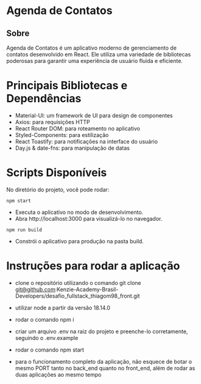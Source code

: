 # Agenda de Contatos

## Sobre

Agenda de Contatos é um aplicativo moderno de gerenciamento de contatos desenvolvido em React. Ele utiliza uma variedade de bibliotecas poderosas para garantir uma experiência de usuário fluida e eficiente.

# Principais Bibliotecas e Dependências

- Material-UI: um framework de UI para design de componentes
- Axios: para requisições HTTP
- React Router DOM: para roteamento no aplicativo
- Styled-Components: para estilização
- React Toastify: para notificações na interface do usuário
- Day.js & date-fns: para manipulação de datas

# Scripts Disponíveis

No diretório do projeto, você pode rodar:

` npm start `
- Executa o aplicativo no modo de desenvolvimento.
- Abra http://localhost:3000 para visualizá-lo no navegador.

` npm run build ` 
- Constrói o aplicativo para produção na pasta build.

# Instruções para rodar a aplicação
- clone o repositório utilizando o comando git clone git@github.com:Kenzie-Academy-Brasil-Developers/desafio_fullstack_thiagom98_front.git

- utilizar node a partir da versão 18.14.0

- rodar o comando npm i

- criar um arquivo .env na raiz do projeto e preenche-lo corretamente, seguindo o .env.example

- rodar o comando npm start

- para o funcionamento completo da aplicação, não esquece de botar o mesmo PORT tanto no back_end quanto no front_end, além de rodar as duas aplicações ao mesmo tempo